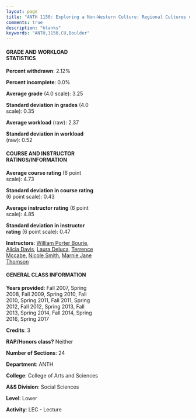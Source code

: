 ```yaml
---
layout: page
title: "ANTH 1150: Exploring a Non-Western Culture: Regional Cultures of Africa Statistics"
comments: true
description: "blanks"
keywords: "ANTH,1150,CU,Boulder"
---
```

<head>
<script src="https://ajax.googleapis.com/ajax/libs/jquery/2.1.3/jquery.min.js"></script>
<script src="https://dl.dropboxusercontent.com/s/pc42nxpaw1ea4o9/highcharts.js?dl=0"></script>
<!-- <script src="../assets/js/highcharts.js"></script> -->
<style type="text/css">@font-face {
	font-family: "Bebas Neue";
	src: url(https://www.filehosting.org/file/details/544349/BebasNeue Regular.otf) format("opentype");
	}
	h1.Bebas { 
		font-family: "Bebas Neue", Verdana, Tahoma;
	}
</style>
</head>
<body>
	<div id="container" style="float: right; width: 45%; height: 88%; margin-left: 2.5%; margin-right: 2.5%;"></div>
	<script language="JavaScript">
		$(document).ready(function() {
		var chart = {type: 'column'};
		var title = {text: 'Grade Distribution'};
		var xAxis = {categories: ['A','B','C','D','F'],crosshair: true};
		var yAxis = {min: 0,title: {text: 'Percentage'}};
		var tooltip = {headerFormat: '<center><b><span style="font-size:20px">{point.key}</span></b></center>',
		               pointFormat: '<td style="padding:0"><b>{point.y:.1f}%</b></td>',
		               footerFormat: '</table>',shared: true,useHTML: true};
		var plotOptions = {column: {pointPadding: 0.0,borderWidth: 0}};  
		var credits = {enabled: false};var series= [{name: 'Percent',data: [50.05,34.51,12.08,2.0,1.36,]}];
		var json = {};
		json.chart = chart;
		json.title = title;
		json.tooltip = tooltip;
		json.xAxis = xAxis;
		json.yAxis = yAxis;  
		json.series = series;
		json.plotOptions = plotOptions;  
		json.credits = credits;
		$('#container').highcharts(json);
	});
	</script>
</body>
			   
#### GRADE AND WORKLOAD STATISTICS

**Percent withdrawn**: 2.12%

**Percent incomplete**: 0.0%

**Average grade** (4.0 scale): 3.25

**Standard deviation in grades** (4.0 scale): 0.35

**Average workload** (raw): 2.37

**Standard deviation in workload** (raw): 0.52

#### COURSE AND INSTRUCTOR RATINGS/INFORMATION

**Average course rating** (6 point scale): 4.73

**Standard deviation in course rating** (6 point scale): 0.43

**Average instructor rating** (6 point scale): 4.85

**Standard deviation in instructor rating** (6 point scale): 0.47

**Instructors**: <a href='../../instructors/William_Porter_Bourie'>William Porter Bourie</a>, <a href='../../instructors/Alicia_Davis'>Alicia Davis</a>, <a href='../../instructors/Laura_Deluca'>Laura Deluca</a>, <a href='../../instructors/Terrence_Mccabe'>Terrence Mccabe</a>, <a href='../../instructors/Nicole_Smith'>Nicole Smith</a>, <a href='../../instructors/Marnie_Jane_Thomson'>Marnie Jane Thomson</a>

#### GENERAL CLASS INFORMATION

**Years provided**: Fall 2007, Spring 2008, Fall 2009, Spring 2010, Fall 2010, Spring 2011, Fall 2011, Spring 2012, Fall 2012, Spring 2013, Fall 2013, Spring 2014, Fall 2014, Spring 2016, Spring 2017

**Credits**: 3

**RAP/Honors class?** Neither

**Number of Sections**: 24

**Department**: ANTH

**College**: College of Arts and Sciences

**A&S Division**: Social Sciences

**Level**: Lower

**Activity**: LEC - Lecture
